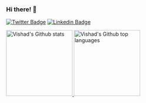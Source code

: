 ### Hi there! 👋

[![Twitter Badge](https://img.shields.io/twitter/url?&label=Vishad%20Bhalodia&logo=Twitter&style=for-the-badge&url=https%3A%2F%2Ftwitter.com%2Fs0ap67)](https://twitter.com/s0ap67) 
[![Linkedin Badge](https://img.shields.io/twitter/url?label=Vishad%20Bhalodia&logo=Linkedin&style=for-the-badge&url=https%3A%2F%2Fwww.linkedin.com%2Fin%2Fvishad-bhalodia)](https://www.linkedin.com/in/vishad-bhalodia/) 

<a href="https://github.com/s0ap">
  <img height="180em" src="https://github-readme-stats.vercel.app/api?username=s0ap&show_icons=true&count_private=true&theme=dracula" alt="Vishad's Github stats" />
  <img height="180em" src="https://github-readme-stats.vercel.app/api/top-langs/?username=s0ap&theme=dracula&layout=compact" alt="Vishad's Github top languages" />
</a>
<br/>

<!--
### Hi there 👋

**s0ap/s0ap** is a ✨ _special_ ✨ repository because its `README.md` (this file) appears on your GitHub profile.

Here are some ideas to get you started:

- 🔭 I’m currently working on ...
- 🌱 I’m currently learning ...
- 👯 I’m looking to collaborate on ...
- 🤔 I’m looking for help with ...
- 💬 Ask me about ...
- 📫 How to reach me: ...
- 😄 Pronouns: ...
- ⚡ Fun fact: ...
-->

